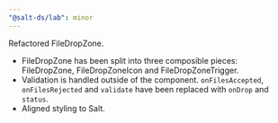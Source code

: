 ```yaml
---
"@salt-ds/lab": minor
---
```


Refactored FileDropZone.

- FileDropZone has been split into three composible pieces: FileDropZone, FileDropZoneIcon and FileDropZoneTrigger.
- Validation is handled outside of the component. `onFilesAccepted`, `onFilesRejected` and `validate` have been replaced with `onDrop` and `status`.
- Aligned styling to Salt.
